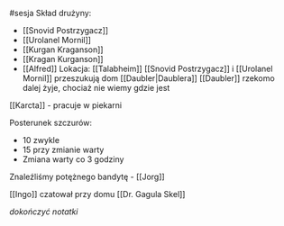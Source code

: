 #sesja
Skład drużyny:
- [[Snovid Postrzygacz]]
- [[Urolanel Mornil]]
- [[Kurgan Kraganson]]
- [[Kragan Kurganson]]
- [[Alfred]]
Lokacja: [[Talabheim]]
[[Snovid Postrzygacz]] i [[Urolanel Mornil]] przeszukują dom [[Daubler|Daublera]]
[[Daubler]] rzekomo dalej żyje, chociaż nie wiemy gdzie jest

[[Karcta]] - pracuje w piekarni

Posterunek szczurów:
- 10 zwykle
- 15 przy zmianie warty
- Zmiana warty co 3 godziny

Znaleźliśmy potężnego bandytę - [[Jorg]]

[[Ingo]] czatował przy domu [[Dr. Gagula Skel]]

*dokończyć notatki*